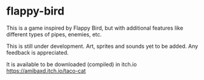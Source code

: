# flappy-bird
 This is a game inspired by Flappy Bird, but with additional features like different types of pipes, enemies, etc.

This is still under development. Art, sprites and sounds yet to be added.
Any feedback is appreciated.

It is available to be downloaded (compiled) in itch.io
https://amibaxd.itch.io/taco-cat
